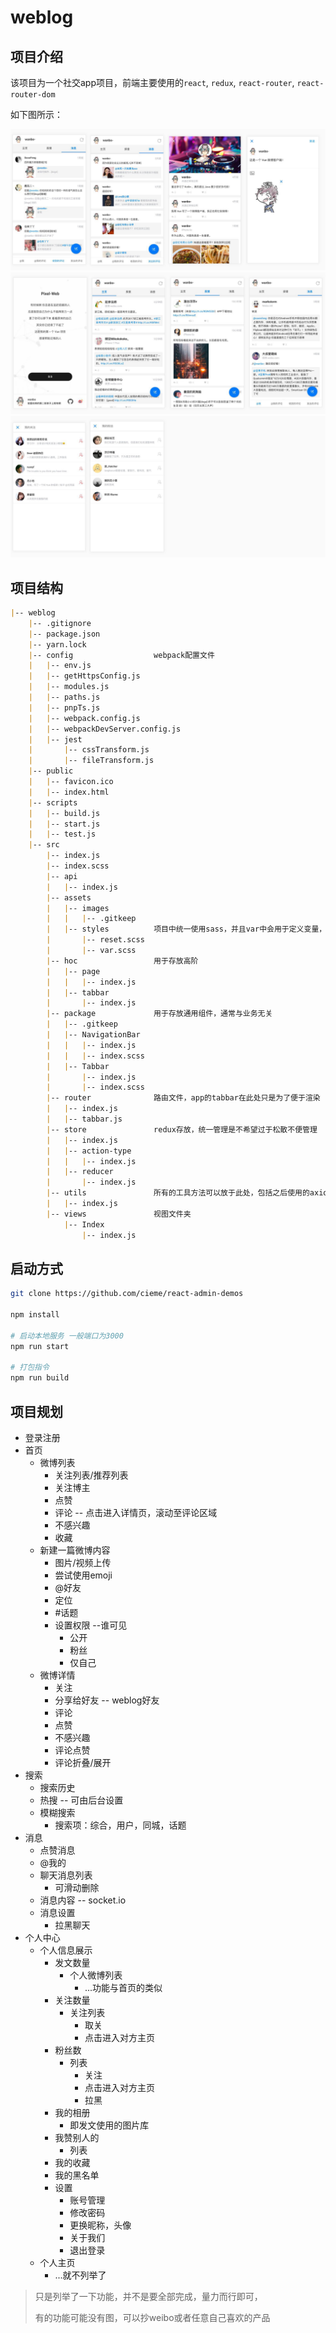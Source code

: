 # weblog

## 项目介绍

该项目为一个社交app项目，前端主要使用的`react`,  `redux`, `react-router`, `react-router-dom`

如下图所示：

<img src="./src/assets/images/ui-1.jpg" alt="视觉稿" style="zoom:50%;" />

<img src="./src/assets/images/ui-2.jpg" alt="视觉稿" style="zoom:50%;" />

<img src="./src/assets/images/ui-3.jpg" alt="视觉稿" style="zoom:50%;" />



## 项目结构

```markdown
|-- weblog
    |-- .gitignore
    |-- package.json
    |-- yarn.lock
    |-- config					webpack配置文件
    |   |-- env.js
    |   |-- getHttpsConfig.js
    |   |-- modules.js
    |   |-- paths.js
    |   |-- pnpTs.js
    |   |-- webpack.config.js
    |   |-- webpackDevServer.config.js
    |   |-- jest
    |       |-- cssTransform.js
    |       |-- fileTransform.js
    |-- public
    |   |-- favicon.ico
    |   |-- index.html
    |-- scripts
    |   |-- build.js
    |   |-- start.js
    |   |-- test.js
    |-- src
        |-- index.js
        |-- index.scss
        |-- api
        |   |-- index.js
        |-- assets
        |   |-- images
        |   |   |-- .gitkeep
        |   |-- styles			项目中统一使用sass，并且var中会用于定义变量，后期便于主题修改
        |       |-- reset.scss
        |       |-- var.scss
        |-- hoc					用于存放高阶
        |   |-- page
        |   |   |-- index.js
        |   |-- tabbar
        |       |-- index.js
        |-- package				用于存放通用组件，通常与业务无关
        |   |-- .gitkeep
        |   |-- NavigationBar
        |   |   |-- index.js
        |   |   |-- index.scss
        |   |-- Tabbar
        |       |-- index.js
        |       |-- index.scss
        |-- router				路由文件，app的tabbar在此处只是为了便于渲染
        |   |-- index.js
        |   |-- tabbar.js
        |-- store				redux存放，统一管理是不希望过于松散不便管理
        |   |-- index.js
        |   |-- action-type
        |   |   |-- index.js
        |   |-- reducer
        |       |-- index.js
        |-- utils				所有的工具方法可以放于此处，包括之后使用的axios或fetch
        |   |-- index.js
        |-- views				视图文件夹
            |-- Index
                |-- index.js
```





## 启动方式

```bash
git clone https://github.com/cieme/react-admin-demos

npm install

# 启动本地服务 一般端口为3000
npm run start

# 打包指令
npm run build

```





## 项目规划

- 登录注册
- 首页
  - 微博列表
    - 关注列表/推荐列表
    - 关注博主
    - 点赞
    - 评论 -- 点击进入详情页，滚动至评论区域
    - 不感兴趣
    - 收藏
  - 新建一篇微博内容
    - 图片/视频上传
    - 尝试使用emoji
    - @好友
    - 定位
    - #话题
    - 设置权限 --谁可见
      - 公开
      - 粉丝
      - 仅自己
  - 微博详情
    - 关注
    - 分享给好友 -- weblog好友
    - 评论
    - 点赞
    - 不感兴趣
    - 评论点赞
    - 评论折叠/展开
- 搜索
  - 搜索历史
  - 热搜 -- 可由后台设置
  - 模糊搜索
    - 搜索项：综合，用户，同城，话题
- 消息
  - 点赞消息
  - @我的
  - 聊天消息列表
    - 可滑动删除
  - 消息内容 -- socket.io
  - 消息设置
    - 拉黑聊天
- 个人中心
  - 个人信息展示
    - 发文数量
      - 个人微博列表
        - ...功能与首页的类似
    - 关注数量
      - 关注列表
        - 取关
        - 点击进入对方主页
    - 粉丝数
      - 列表
        - 关注
        - 点击进入对方主页
        - 拉黑
    - 我的相册
      - 即发文使用的图片库
    - 我赞别人的
      - 列表
    - 我的收藏
    - 我的黑名单
    - 设置
      - 账号管理	
      - 修改密码
      - 更换昵称，头像
      - 关于我们
      - 退出登录
  - 个人主页
    - ...就不列举了

> 只是列举了一下功能，并不是要全部完成，量力而行即可，
>
> 有的功能可能没有图，可以抄weibo或者任意自己喜欢的产品